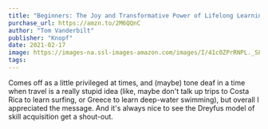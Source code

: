 ```yaml
---
title: "Beginners: The Joy and Transformative Power of Lifelong Learning"
purchase_url: https://amzn.to/2M6QQnC
author: "Tom Vanderbilt"
publisher: "Knopf"
date: 2021-02-17
image: https://images-na.ssl-images-amazon.com/images/I/41c0ZPrRNPL._SL75_.jpg
tags:
---
```


Comes off as a little privileged at times, and (maybe) tone deaf in a time
when travel is a really stupid idea (like, maybe don't talk up trips to
Costa Rica to learn surfing, or Greece to learn deep-water swimming), but
overall I appreciated the message. And it's always nice to see the Dreyfus
model of skill acquisition get a shout-out.
